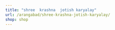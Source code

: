 ```yaml
---
title: "shree  krashna  jotish karyalay"
url: /arangabad/shree-krashna-jotish-karyalay/
shop: shop
---
```

